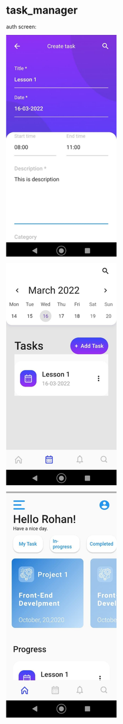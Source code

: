 # task_manager

auth screen:

<p align="left">
  <img src="assets/readme_ui/photo_2022-03-16_19-32-13.jpg" alt="SR GUI Opening window"
       width="300">
</p>

<p align="left">
  <img src="assets/readme_ui/photo_2022-03-16_19-32-13 (2).jpg" alt="SR GUI Opening window"
       width="300">
</p>

<p align="left">
  <img src="assets/readme_ui/photo_2022-03-16_19-32-12.jpg" alt="SR GUI Opening window"
       width="300">
</p>